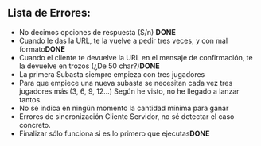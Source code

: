 ## Lista de Errores:
 
* No decimos opciones de respuesta (S/n) **DONE**
* Cuando le das la URL, te la vuelve a pedir tres veces, y con mal formato**DONE**
* Cuando el cliente te devuelve la URL en el mensaje de confirmación, te la devuelve en trozos (¿De 50 char?)**DONE**
* La primera Subasta siempre empieza con tres jugadores
* Para que empiece una nueva subasta se necesitan cada vez tres jugadores más (3, 6, 9, 12...) Según he visto, no he llegado a lanzar tantos.
* No se indica en ningún momento la cantidad mínima para ganar
* Errores de sincronización Cliente Servidor, no sé detectar el caso concreto.
* Finalizar sólo funciona si es lo primero que ejecutas**DONE**
